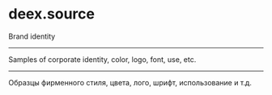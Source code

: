 # deex.source
Brand identity
***
Samples of corporate identity, color, logo, font, use, etc.
***
Образцы фирменного стиля, цвета, лого, шрифт, использование и т.д.
